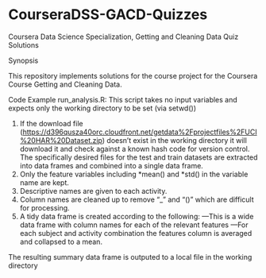 # CourseraDSS-GACD-Quizzes
Coursera Data Science Specialization, Getting and Cleaning Data Quiz Solutions

Synopsis

This repository implements solutions for the course project for the Coursera Course Getting and Cleaning Data.

Code Example
run_analysis.R:  This script takes no input variables and expects only the working directory to be set (via setwd())
1. If the download file (https://d396qusza40orc.cloudfront.net/getdata%2Fprojectfiles%2FUCI%20HAR%20Dataset.zip) doesn’t exist in the working directory it will download it and check against a known hash code for version control.  The specifically desired files for the test and train datasets are extracted into data frames and combined into a single data frame.
2. Only the feature variables including *mean() and *std() in the variable name are kept.
3. Descriptive names are given to each activity.
4. Column names are cleaned up to remove “_” and “()” which are difficult for processing.
5. A tidy data frame is created according to the following:
	—This is a wide data frame with column names for each of the relevant features
	—For each subject and activity combination the features column is averaged and collapsed to a mean.

The resulting summary data frame is outputed to a local file in the working directory
